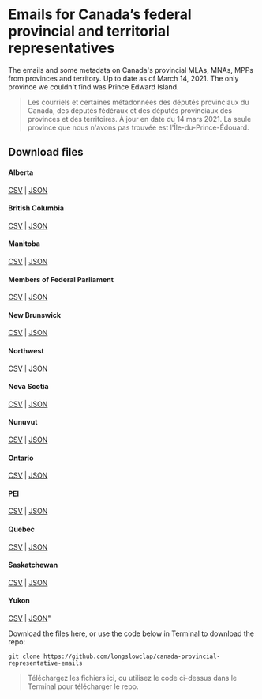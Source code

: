 # Emails for Canada’s federal provincial and territorial representatives
The emails and some metadata on Canada's provincial MLAs, MNAs, MPPs from provinces and territory. Up to date as of March 14, 2021. The only province we couldn't find was Prince Edward Island.

> Les courriels et certaines métadonnées des députés provinciaux du Canada, des députés fédéraux et des députés provinciaux des provinces et des territoires. À jour en date du 14 mars 2021. La seule province que nous n'avons pas trouvée est l'Île-du-Prince-Édouard.

## Download files

#### Alberta
[CSV](https://github.com/longslowclap/canada-provincial-representative-emails/blob/master/Alberta_CSV-Members-of-Legislative-Assembly_Emails.csv) | [JSON](https://github.com/longslowclap/canada-provincial-representative-emails/blob/master/Alberta_JSON-Members-of-Legislative-Assembly_Emails.json)

#### British Columbia
[CSV](https://github.com/longslowclap/canada-provincial-representative-emails/blob/master/British-Columbia_CSV-Members-of-Legislative-Assembly_Emails.csv) | [JSON](https://github.com/longslowclap/canada-provincial-representative-emails/blob/master/British-Columbia_JSON-Members-of-Legislative-Assembly_Emails.json)

#### Manitoba
[CSV](https://github.com/longslowclap/canada-provincial-representative-emails/blob/master/Manitoba-Members-of-Legislative-Assembly_Emails.csv) | [JSON](https://github.com/longslowclap/canada-provincial-representative-emails/blob/master/Manitoba-Members-of-Legislative-Assembly_Emails.json)

#### Members of Federal Parliament
[CSV](https://github.com/longslowclap/canada-provincial-representative-emails/blob/master/Members-of-Parliament_Emails.csv) | [JSON](https://github.com/longslowclap/canada-provincial-representative-emails/blob/master/Members-of-Parliament_Emails.json)

#### New Brunswick
[CSV](https://github.com/longslowclap/canada-provincial-representative-emails/blob/master/New-Brunswick_CSV-Members-of-Legislative-Assembly_Emails.csv) | [JSON](https://github.com/longslowclap/canada-provincial-representative-emails/blob/master/New-Brunswick_JSON-Members-of-Legislative-Assembly_Emails.json)

#### Northwest
[CSV](https://github.com/longslowclap/canada-provincial-representative-emails/blob/master/Northwest-Territories_JSON-Members-of-Legislative-Assembly_Emails.csv) | [JSON](https://github.com/longslowclap/canada-provincial-representative-emails/blob/master/Northwest-Territories_JSON-Members-of-Legislative-Assembly_Emails.json)

#### Nova Scotia
[CSV](https://github.com/longslowclap/canada-provincial-representative-emails/blob/master/Nova-Scotia-Members-of-Legislative-Assembly_Emails.csv) | [JSON](https://github.com/longslowclap/canada-provincial-representative-emails/blob/master/Nova-Scotia-Members-of-Legislative-Assembly_Emails.json)

#### Nunuvut
[CSV](https://github.com/longslowclap/canada-provincial-representative-emails/blob/master/Nunuvut-Territories_CSV-Members-of-Legislative-Assembly_Emails.csv) | [JSON](https://github.com/longslowclap/canada-provincial-representative-emails/blob/master/Nunuvut-Territories_JSON-Members-of-Legislative-Assembly_Emails.json)

#### Ontario
[CSV](https://github.com/longslowclap/canada-provincial-representative-emails/blob/master/Ontario_CSV-Members-of-Provincial-Parliament_Emails.csv) | [JSON](https://github.com/longslowclap/canada-provincial-representative-emails/blob/master/Ontario_JSON-Members-of-Provincial-Parliament_Emails.json)

#### PEI
[CSV](https://github.com/longslowclap/canada-provincial-representative-emails/blob/master/PEI_CSV-Members-of-Legislative-Assembly_Emails.csv) | [JSON](https://github.com/longslowclap/canada-provincial-representative-emails/blob/master/PEI_JSON-Members-of-Legislative-Assembly_Emails.json)

#### Quebec
[CSV](https://github.com/longslowclap/canada-provincial-representative-emails/blob/master/Quebec_CSV-Members-of-National-Assembly_Emails.csv) | [JSON](https://github.com/longslowclap/canada-provincial-representative-emails/blob/master/Quebec_JSON-Members-of-National-Assembly_Emails.json)

#### Saskatchewan
[CSV](https://github.com/longslowclap/canada-provincial-representative-emails/blob/master/Saskatchewan_CSV-Members-of-Legislative-Assembly_Emails.csv) | [JSON](https://github.com/longslowclap/canada-provincial-representative-emails/blob/master/Saskatchewan_JSON-Members-of-Legislative-Assembly_Emails.json)

#### Yukon
[CSV](https://github.com/longslowclap/canada-provincial-representative-emails/blob/master/Yukon-Territories_CSV-Members-of-Legislative-Assembly_Emails.csv) | [JSON](https://github.com/longslowclap/canada-provincial-representative-emails/blob/master/Yukon_JSON-Territories_CSV-Members-of-Legislative-Assembly_Emails.json)"

Download the files here, or use the code below in Terminal to download the repo:

```
git clone https://github.com/longslowclap/canada-provincial-representative-emails
```

> Téléchargez les fichiers ici, ou utilisez le code ci-dessus dans le Terminal pour télécharger le repo.
